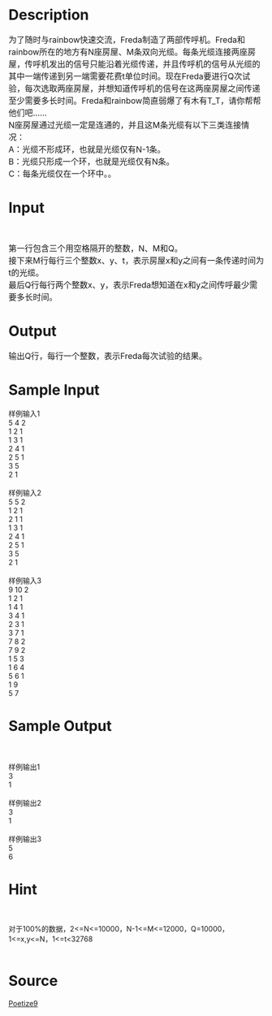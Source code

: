 
# Description

<div class="content"><p><span style="font-size: medium">为了随时与rainbow快速交流，Freda制造了两部传呼机。Freda和rainbow所在的地方有N座房屋、M条双向光缆。每条光缆连接两座房屋，传呼机发出的信号只能沿着光缆传递，并且传呼机的信号从光缆的其中一端传递到另一端需要花费t单位时间。现在Freda要进行Q次试验，每次选取两座房屋，并想知道传呼机的信号在这两座房屋之间传递至少需要多长时间。Freda和rainbow简直弱爆了有木有T_T，请你帮帮他们吧……<br/>
N座房屋通过光缆一定是连通的，并且这M条光缆有以下三类连接情况：<br/>
A：光缆不形成环，也就是光缆仅有N-1条。<br/>
B：光缆只形成一个环，也就是光缆仅有N条。<br/>
C：每条光缆仅在一个环中。</span><span style="font-size: medium">。</span></p></div>

# Input

<div class="content"><p> </p>
<p><span style="font-size: medium">第一行包含三个用空格隔开的整数，N、M和Q。<br/>
接下来M行每行三个整数x、y、t，表示房屋x和y之间有一条传递时间为t的光缆。<br/>
最后Q行每行两个整数x、y，表示Freda想知道在x和y之间传呼最少需要多长时间。</span></p></div>

# Output

<div class="content"><p><span style="font-size: medium">输出Q行，每行一个整数，表示Freda每次试验的结果。</span></p></div>

# Sample Input

<div class="content"><span class="sampledata">样例输入1<br/>
5 4 2<br/>
1 2 1<br/>
1 3 1<br/>
2 4 1<br/>
2 5 1<br/>
3 5<br/>
2 1<br/>
<br/>
样例输入2<br/>
5 5 2<br/>
1 2 1<br/>
2 1 1<br/>
1 3 1<br/>
2 4 1<br/>
2 5 1<br/>
3 5<br/>
2 1<br/>
<br/>
样例输入3<br/>
9 10 2<br/>
1 2 1<br/>
1 4 1<br/>
3 4 1<br/>
2 3 1<br/>
3 7 1<br/>
7 8 2<br/>
7 9 2<br/>
1 5 3<br/>
1 6 4<br/>
5 6 1<br/>
1 9<br/>
5 7</span></div>

# Sample Output

<div class="content"><span class="sampledata"><br/>
<br/>
样例输出1<br/>
3<br/>
1<br/>
<br/>
样例输出2<br/>
3<br/>
1<br/>
<br/>
样例输出3<br/>
5<br/>
6</span></div>

# Hint

<div class="content"><p></p><p></p><br/>
<p>对于100%的数据，2&lt;=N&lt;=10000，N-1&lt;=M&lt;=12000，Q=10000，1&lt;=x,y&lt;=N，1&lt;=t&lt;32768<br/><br/>
</p><p></p></div>

# Source

<div class="content"><p><a href="problemset.php?search=Poetize9">Poetize9</a></p></div>


